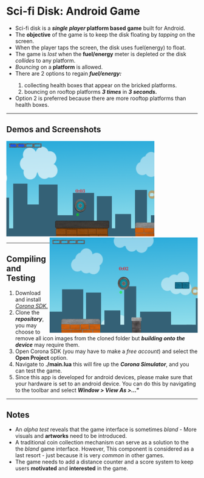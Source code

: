 <h1>Sci-fi Disk: Android Game</h1> 
<ul>
<li>Sci-fi disk is a <b><em>single player</em> platform based game</b> built for Android.</li>
<li>The <b>objective</b> of the game is to keep the disk floating by <em>tapping</em> on the screen.</li>
<li>When the player taps the screen, the disk uses fuel(energy) to float.</li>
<li>The game is <em>lost</em> when the <b>fuel/energy</b> meter is depleted or the disk <em>collides</em> to any platform.</li> 
<li><em>Bouncing</em> on a <b>platform</b> is allowed.</li>
<li>There are 2 options to regain <em><b>fuel/energy:</b></em></li> 
<ol>
<li>collecting health boxes that appear on the bricked platforms.</li>
<li>bouncing on rooftop platforms <em><b>3 times</b></em> in <em><b>3 seconds.</b></em></li>
</ol>
<li>Option 2 is preferred because there are more rooftop platforms than health boxes.</li>
</ul>

<hr/>

<h2>Demos and Screenshots</h2>
<div align="left">
<img width="390px" height="250px" src="https://github.com/Karan886/Scifi-Disk/blob/master/Demo/Capture%2B_2018-06-04-20-21-12.png"/>
</div>
<div align="right">
<img align="right" width="390px" height="250px" src="https://github.com/Karan886/Scifi-Disk/blob/master/Demo/Capture%2B_2018-06-04-20-21-27.png"></img> 
</div>

<hr/>

<h2>Compiling and Testing</h2>
<ol>
<li>Download and install <cite><a href="https://coronalabs.com">Corona SDK.</a></cite></li>
<li>Clone the <em><b>repository</b></em>, you may choose to remove all icon images from the cloned folder but <em><b>building onto the device</b></em> may require them.</li>
<li>
Open Corona SDK (you may have to make a <em>free account</em>) and select the <strong>Open Project</strong> option.
</li>
<li>Navigate to <strong>./main.lua</strong> this will fire up the <em><b>Corona Simulator</b></em>, and you can test the game.</li>
<li>Since this app is developed for android devices, please make sure that your hardware is set to an android device. You can do this by navigating to the toolbar and select <em><b>Window > View As >..."</b></em></li>
</ol>

<hr/>

<h2>Notes</h2>
<ul>
<li>An <em>alpha test</em> reveals that the game interface is sometimes <em>bland</em> - More visuals and <b>artworks</b> need to be introduced.</li>
<li>
A traditional coin collection mechanism can serve as a solution to the the <em>bland</em> game interface. However, This component is considered as a last resort - just because it is very <em>common</em> in other games.
</li>
<li>The game needs to add a distance counter and a score system to keep users <b>motivated</b> and <b>interested</b> in the game.</li> 
</ul>
  
